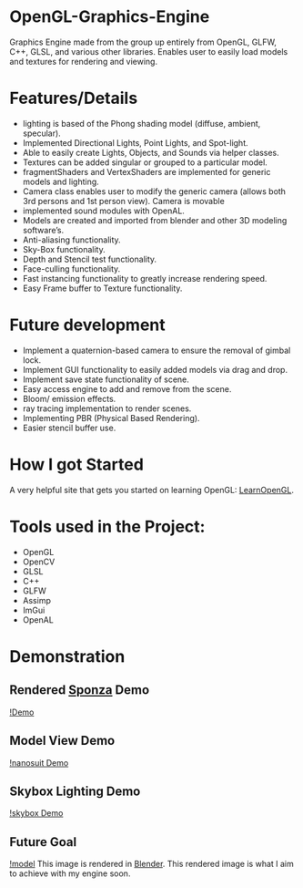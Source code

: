 
# OpenGL-Graphics-Engine
Graphics Engine made from the group up entirely from OpenGL, GLFW, C++, GLSL, and various other libraries. Enables user to easily load models and textures for rendering and viewing.

# Features/Details
* lighting is based of the Phong shading model (diffuse, ambient, specular).
* Implemented Directional Lights, Point Lights, and Spot-light.
* Able to easily create Lights, Objects, and Sounds via helper classes.
* Textures can be added singular or grouped to a particular model.
* fragmentShaders and VertexShaders are implemented for generic models and lighting.
* Camera class enables user to modify the generic camera (allows both 3rd persons and 1st person view). Camera is movable
* implemented sound modules with OpenAL.
* Models are created and imported from blender and other 3D modeling software’s.
* Anti-aliasing functionality.
* Sky-Box functionality.
* Depth and Stencil test functionality.
* Face-culling functionality.
* Fast instancing functionality to greatly increase rendering speed.
* Easy Frame buffer to Texture functionality.

# Future development
* Implement a quaternion-based camera to ensure the removal of gimbal lock. 
* Implement GUI functionality to easily added models via drag and drop.
* Implement save state functionality of scene.
* Easy access engine to add and remove from the scene.
* Bloom/ emission effects.
* ray tracing implementation to render scenes.
* Implementing PBR (Physical Based Rendering).
* Easier stencil buffer use.

# How I got Started
A very helpful site that gets you started on learning OpenGL: [LearnOpenGL](https://learnopengl.com/).

# Tools used in the Project:
* OpenGL
* OpenCV
* GLSL
* C++
* GLFW
* Assimp
* ImGui
* OpenAL

# Demonstration

## Rendered [Sponza](https://github.com/KhronosGroup/glTF-Sample-Models/tree/master/2.0/Sponza) Demo
[!Demo](git_resources/graphics_engine_demo.gif)

## Model View Demo
[!nanosuit Demo](git_resources/graphics_engine_demo_model.gif)

## Skybox Lighting Demo
[!skybox Demo](git_resources/graphics_engine_demo_skybox.gif)

## Future Goal
[!model](git_resources/anatomy_proj.png)
This image is rendered in [Blender](https://www.blender.org/). This rendered image is what I aim to achieve with my engine soon.

